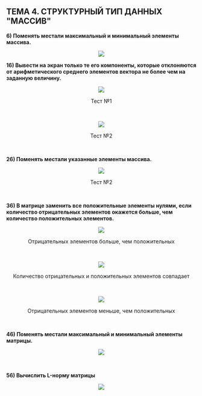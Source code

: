 ## ТЕМА 4. СТРУКТУРНЫЙ ТИП ДАННЫХ "МАССИВ"

**6)	Поменять местали максимальный и минимальный элементы массива.**
<figure>
   <p align="center">
      <img src="https://github.com/dr-number/prog_lan_larionov_lab_4_arrays/blob/master/screens/6-1.jpg">
   </p>
</figure>

**16) Вывести на экран только те его компоненты, которые отклоняются от арифметического
среднего элементов вектора не более чем на заданную величину.**


<p align="center">
   <img src="https://github.com/dr-number/prog_lan_larionov_lab_4_arrays/blob/master/screens/16-1.jpg">
   <p align="center">Тест №1</p>
</p>
</br>

<p align="center">
   <img src="https://github.com/dr-number/prog_lan_larionov_lab_4_arrays/blob/master/screens/16-2.jpg">
   <p align="center">Тест №2</p>
</p>
</br>

**26) Поменять местали указанные элементы массива.**

<p align="center">
   <img src="https://github.com/dr-number/prog_lan_larionov_lab_4_arrays/blob/master/screens/26-1.jpg">
   <p align="center">Тест №2</p>
</p>
</br>

**36) В матрице заменить все положительные элементы нулями, если количество отрицательных элементов окажется больше, чем количество положительных элементов.**

<p align="center">
   <img src="https://github.com/dr-number/prog_lan_larionov_lab_4_arrays/blob/master/screens/36-1.jpg">
   <p align="center">Отрицательных элементов больше, чем положительных</p>
</p>
</br>

<p align="center">
   <img src="https://github.com/dr-number/prog_lan_larionov_lab_4_arrays/blob/master/screens/36-2.jpg">
   <p align="center">Количество отрицательных и положительных элементов совпадает</p>
</p>
</br>

<p align="center">
   <img src="https://github.com/dr-number/prog_lan_larionov_lab_4_arrays/blob/master/screens/36-3.jpg">
   <p align="center">Отрицательных элементов меньше, чем положительных</p>
</p>
</br>

**46) Поменять местали максимальный и минимальный элементы матрицы.**
<p align="center">
   <img src="https://github.com/dr-number/prog_lan_larionov_lab_4_arrays/blob/master/screens/46-1.jpg">
</p>
</br>

**56) Вычислить L-норму матрицы**
<p align="center">
   <img src="https://github.com/dr-number/prog_lan_larionov_lab_4_arrays/blob/master/screens/56-1.jpg">
</p>
</br>
